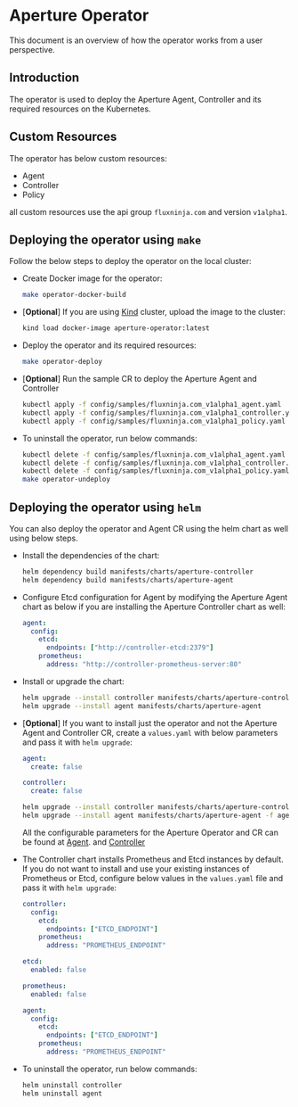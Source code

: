 # Aperture Operator

This document is an overview of how the operator works from a user perspective.

## Introduction

The operator is used to deploy the Aperture Agent, Controller and its required
resources on the Kubernetes.

## Custom Resources

The operator has below custom resources:

- Agent
- Controller
- Policy

all custom resources use the api group `fluxninja.com` and version `v1alpha1`.

## Deploying the operator using `make`

Follow the below steps to deploy the operator on the local cluster:

- Create Docker image for the operator:

  ```bash
  make operator-docker-build
  ```

- [**Optional**] If you are using
  [Kind](https://kind.sigs.k8s.io/docs/user/quick-start/) cluster, upload the
  image to the cluster:

  ```bash
  kind load docker-image aperture-operator:latest
  ```

- Deploy the operator and its required resources:

  ```bash
  make operator-deploy
  ```

- [**Optional**] Run the sample CR to deploy the Aperture Agent and Controller

  ```bash
  kubectl apply -f config/samples/fluxninja.com_v1alpha1_agent.yaml
  kubectl apply -f config/samples/fluxninja.com_v1alpha1_controller.yaml
  kubectl apply -f config/samples/fluxninja.com_v1alpha1_policy.yaml
  ```

- To uninstall the operator, run below commands:

  ```bash
  kubectl delete -f config/samples/fluxninja.com_v1alpha1_agent.yaml
  kubectl delete -f config/samples/fluxninja.com_v1alpha1_controller.yaml
  kubectl delete -f config/samples/fluxninja.com_v1alpha1_policy.yaml
  make operator-undeploy
  ```

## Deploying the operator using `helm`

You can also deploy the operator and Agent CR using the helm chart as well using
below steps.

- Install the dependencies of the chart:

  ```bash
  helm dependency build manifests/charts/aperture-controller
  helm dependency build manifests/charts/aperture-agent
  ```

- Configure Etcd configuration for Agent by modifying the Aperture Agent chart
  as below if you are installing the Aperture Controller chart as well:

  ```yaml
  agent:
    config:
      etcd:
        endpoints: ["http://controller-etcd:2379"]
      prometheus:
        address: "http://controller-prometheus-server:80"
  ```

- Install or upgrade the chart:

  ```bash
  helm upgrade --install controller manifests/charts/aperture-controller
  helm upgrade --install agent manifests/charts/aperture-agent
  ```

- [**Optional**] If you want to install just the operator and not the Aperture
  Agent and Controller CR, create a `values.yaml` with below parameters and pass
  it with `helm upgrade`:

  ```yaml
  agent:
    create: false
  ```

  ```yaml
  controller:
    create: false
  ```

  ```bash
  helm upgrade --install controller manifests/charts/aperture-controller -f controller-values.yaml
  helm upgrade --install agent manifests/charts/aperture-agent -f agent-values.yaml
  ```

  All the configurable parameters for the Aperture Operator and CR can be found
  at [Agent](./manifests/charts/aperture-agent/README.md). and
  [Controller](./manifests/charts/aperture-controller/README.md)

- The Controller chart installs Prometheus and Etcd instances by default. If you
  do not want to install and use your existing instances of Prometheus or Etcd,
  configure below values in the `values.yaml` file and pass it with
  `helm upgrade`:

  ```yaml
  controller:
    config:
      etcd:
        endpoints: ["ETCD_ENDPOINT"]
      prometheus:
        address: "PROMETHEUS_ENDPOINT"

  etcd:
    enabled: false

  prometheus:
    enabled: false
  ```

  ```yaml
  agent:
    config:
      etcd:
        endpoints: ["ETCD_ENDPOINT"]
      prometheus:
        address: "PROMETHEUS_ENDPOINT"
  ```

- To uninstall the operator, run below commands:

  ```bash
  helm uninstall controller
  helm uninstall agent
  ```
